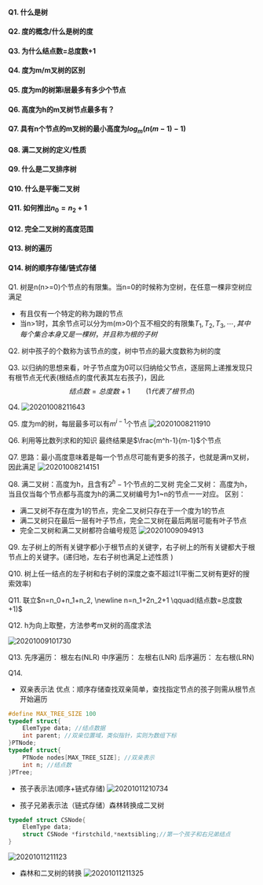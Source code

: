 #### Q1. 什么是树
#### Q2. 度的概念/什么是树的度
#### Q3. 为什么结点数=总度数+1 
#### Q4. 度为m/m叉树的区别
#### Q5. 度为m的树第i层最多有多少个节点
#### Q6. 高度为h的m叉树节点最多有？
#### Q7. 具有n个节点的m叉树的最小高度为$log_m(n(m-1)-1)$
#### Q8. 满二叉树的定义/性质
#### Q9. 什么是二叉排序树
#### Q10. 什么是平衡二叉树
#### Q11. 如何推出$n_0=n_2+1$
#### Q12. 完全二叉树的高度范围
#### Q13. 树的遍历
#### Q14. 树的顺序存储/链式存储








Q1.
树是n(n>=0)个节点的有限集。当n=0的时候称为空树，在任意一棵非空树应满足
- 有且仅有一个特定的称为跟的节点
- 当n>1时，其余节点可以分为m(m>0)个互不相交的有限集$T_1,T_2,T_3,\cdots,其中每个集合本身又是一棵树，并且称为根的子树$

Q2.
树中孩子的个数称为该节点的度，树中节点的最大度数称为树的度

Q3.
以归纳的思想来看，叶子节点度为0可以归纳给父节点，逐层网上递推发现只有根节点无代表(根结点的度代表其左右孩子)，因此$$结点数=总度数+1 \qquad (1代表了根节点)$$

Q4.
![20201008211643](https://deniffer-picbed.oss-cn-shenzhen.aliyuncs.com/img/20201008211643.png)


Q5. 
度为m的树，每层最多可以有$m^{i-1}$个节点
![20201008211910](https://deniffer-picbed.oss-cn-shenzhen.aliyuncs.com/img/20201008211910.png)

Q6.
利用等比数列求和的知识 最终结果是$\frac{m^h-1}{m-1}$个节点

Q7. 
思路：最小高度意味着是每一个节点尽可能有更多的孩子，也就是满m叉树，因此满足
![20201008214151](https://deniffer-picbed.oss-cn-shenzhen.aliyuncs.com/img/20201008214151.png)


Q8. 
满二叉树：高度为h，且含有$2^h-1$个节点的二叉树
完全二叉树： 高度为h，当且仅当每个节点都与高度为h的满二叉树编号为1~n的节点一一对应。
区别：
- 满二叉树不存在度为1的节点，完全二叉树只存在于一个度为1的节点
- 满二叉树只在最后一层有叶子节点，完全二叉树在最后两层可能有叶子节点
- 完全二叉树和满二叉树都符合编号规范
![20201009094913](https://deniffer-picbed.oss-cn-shenzhen.aliyuncs.com/img/20201009094913.png)

Q9.
左子树上的所有关键字都小于根节点的关键字，右子树上的所有关键都大于根节点上的关键字。(递归地，左右子树也满足上述性质
)

Q10.
树上任一结点的左子树和右子树的深度之查不超过1(平衡二叉树有更好的搜索效率)


Q11.
联立$n=n_0+n_1+n_2,
\newline n=n_1+2n_2+1 \qquad(结点数=总度数+1)$

Q12.
h为向上取整，方法参考m叉树的高度求法

![20201009101730](https://deniffer-picbed.oss-cn-shenzhen.aliyuncs.com/img/20201009101730.png)

Q13.
先序遍历： 根左右(NLR)
中序遍历： 左根右(LNR)
后序遍历： 左右根(LRN)

Q14.
- 双亲表示法
优点：顺序存储查找双亲简单，查找指定节点的孩子则需从根节点开始遍历
```C++
#define MAX_TREE_SIZE 100
typedef struct{
    ElemType data; //结点数据
    int parent; //双亲位置域，类似指针，实则为数组下标
}PTNode;
typedef struct{
    PTNode nodes[MAX_TREE_SIZE]; //双亲表示
    int n; //结点数
}PTree;
```

- 孩子表示法(顺序+链式存储)
 ![20201011210734](https://deniffer-picbed.oss-cn-shenzhen.aliyuncs.com/img/20201011210734.png)

 - 孩子兄弟表示法（链式存储）森林转换成二叉树
 ```C++
 typedef struct CSNode{
     ElemType data;
     struct CSNode *firstchild,*nextsibling;//第一个孩子和右兄弟结点
 }
 ```
 ![20201011211123](https://deniffer-picbed.oss-cn-shenzhen.aliyuncs.com/img/20201011211123.png)

 - 森林和二叉树的转换
 ![20201011211325](https://deniffer-picbed.oss-cn-shenzhen.aliyuncs.com/img/20201011211325.png)